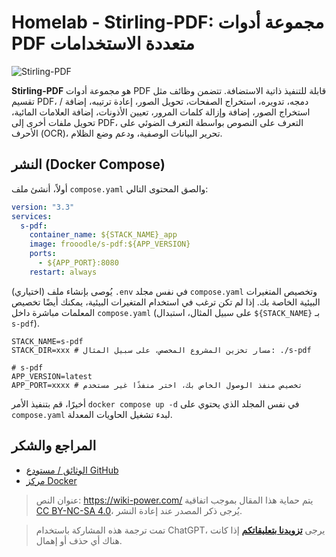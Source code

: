 # Homelab - Stirling-PDF: مجموعة أدوات PDF متعددة الاستخدامات

![Stirling-PDF](https://img.wiki-power.com/d/wiki-media/img/20230410172939.png)

**Stirling-PDF** هو مجموعة أدوات PDF قابلة للتنفيذ ذاتية الاستضافة. تتضمن وظائف مثل تقسيم PDF، دمجه، تدويره، استخراج الصفحات، تحويل الصور، إعادة ترتيبه، إضافة / استخراج الصور، إضافة وإزالة كلمات المرور، تعيين الأذونات، إضافة العلامات المائية، تحويل ملفات أخرى إلى PDF، التعرف على النصوص بواسطة التعرف الضوئي على الأحرف (OCR)، تحرير البيانات الوصفية، ودعم وضع الظلام.

## النشر (Docker Compose)

أولاً، أنشئ ملف `compose.yaml` والصق المحتوى التالي:

```yaml title="compose.yaml"
version: "3.3"
services:
  s-pdf:
    container_name: ${STACK_NAME}_app
    image: frooodle/s-pdf:${APP_VERSION}
    ports:
      - ${APP_PORT}:8080
    restart: always
```

(اختياري) يُوصى بإنشاء ملف `.env` في نفس مجلد `compose.yaml` وتخصيص المتغيرات البيئية الخاصة بك. إذا لم تكن ترغب في استخدام المتغيرات البيئية، يمكنك أيضًا تخصيص المعلمات مباشرة داخل `compose.yaml` (على سبيل المثال، استبدال `${STACK_NAME}` بـ `s-pdf`).

```dotenv title=".env"
STACK_NAME=s-pdf
STACK_DIR=xxx # مسار تخزين المشروع المخصص، على سبيل المثال: ./s-pdf

# s-pdf
APP_VERSION=latest
APP_PORT=xxxx # تخصيص منفذ الوصول الخاص بك، اختر منفذًا غير مستخدم
```

أخيرًا، قم بتنفيذ الأمر `docker compose up -d` في نفس المجلد الذي يحتوي على `compose.yaml` لبدء تشغيل الحاويات المعدلة.

## المراجع والشكر

- [الوثائق / مستودع GitHub](https://github.com/Frooodle/Stirling-PDF)
- [مركز Docker](https://hub.docker.com/r/frooodle/s-pdf)

> عنوان النص: <https://wiki-power.com/>
> يتم حماية هذا المقال بموجب اتفاقية [CC BY-NC-SA 4.0](https://creativecommons.org/licenses/by/4.0/deed.zh)، يُرجى ذكر المصدر عند إعادة النشر.

> تمت ترجمة هذه المشاركة باستخدام ChatGPT، يرجى [**تزويدنا بتعليقاتكم**](https://github.com/linyuxuanlin/Wiki_MkDocs/issues/new) إذا كانت هناك أي حذف أو إهمال.